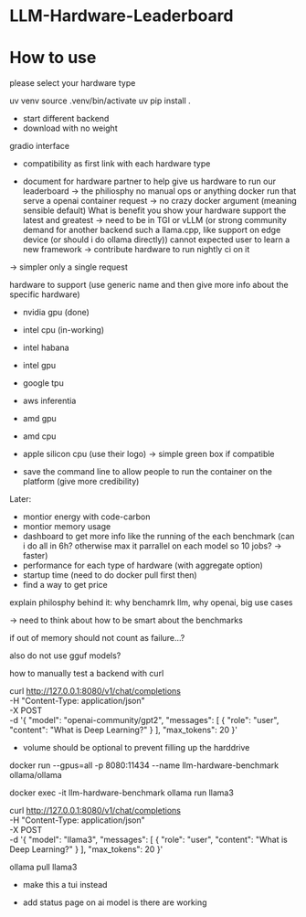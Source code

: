# LLM-Hardware-Leaderboard

# How to use

please select your hardware type

uv venv
source .venv/bin/activate
uv pip install .

- start different backend
- download with no weight

gradio interface
- compatibility as first link with each hardware type

- document for hardware partner to help give us hardware to run our leaderboard
-> the philiosphy no manual ops or anything docker run that serve a openai container request
-> no crazy docker argument (meaning sensible default)
What is benefit you show your hardware support the latest and greatest
-> need to be in TGI or vLLM (or strong community demand for another backend such a llama.cpp, like support on edge device (or should i do ollama directly)) cannot expected user to learn a new framework
-> contribute hardware to run nightly ci on it

-> simpler only a single request

hardware to support (use generic name and then give more info about the specific hardware)
- nvidia gpu (done)
- intel cpu (in-working)
- intel habana
- intel gpu
- google tpu
- aws inferentia
- amd gpu
- amd cpu
- apple silicon cpu
(use their logo)
-> simple green box if compatible 

- save the command line to allow people to run the container on the platform (give more credibility)

Later:
- montior energy with code-carbon
- montior memory usage
- dashboard to get more info like the running of the each benchmark (can i do all in 6h? otherwise max it parrallel on each model so 10 jobs? -> faster)
- performance for each type of hardware (with aggregate option)
- startup time (need to do docker pull first then)
- find a way to get price


explain philosphy behind it:
why benchamrk llm, why openai, big use cases


-> need to think about how to be smart about the benchmarks

if out of memory should not count as failure...?

also do not use gguf models?


how to manually test a backend with curl

curl http://127.0.0.1:8080/v1/chat/completions \
  -H "Content-Type: application/json" \
  -X POST \
  -d '{
    "model": "openai-community/gpt2",
    "messages": [
      {
        "role": "user",
        "content": "What is Deep Learning?"
      }
    ],
    "max_tokens": 20
  }'


  - volume should be optional to prevent filling up the harddrive


docker run --gpus=all -p 8080:11434 --name llm-hardware-benchmark ollama/ollama

docker exec -it llm-hardware-benchmark ollama run llama3

curl http://127.0.0.1:8080/v1/chat/completions \
-H "Content-Type: application/json" \
-X POST \
-d '{
"model": "llama3",
"messages": [
    {
    "role": "user",
    "content": "What is Deep Learning?"
    }
],
"max_tokens": 20
}'

ollama pull llama3
- make this a tui instead

- add status page on ai model is there are working 